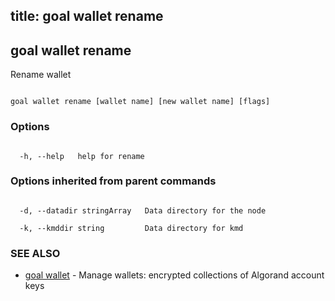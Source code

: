 title: goal wallet rename
---
## goal wallet rename



Rename wallet



```

goal wallet rename [wallet name] [new wallet name] [flags]

```



### Options



```

  -h, --help   help for rename

```



### Options inherited from parent commands



```

  -d, --datadir stringArray   Data directory for the node

  -k, --kmddir string         Data directory for kmd

```



### SEE ALSO



* [goal wallet](../../wallet/wallet/)	 - Manage wallets: encrypted collections of Algorand account keys



